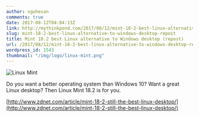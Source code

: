 ```yaml
---
author: vguhesan
comments: true
date: 2017-08-12T04:04:13Z
link: http://mythinkpond.com/2017/08/12/mint-18-2-best-linux-alternative-to-windows-desktop-repost/
slug: mint-18-2-best-linux-alternative-to-windows-desktop-repost
title: Mint 18.2 best Linux alternative to Windows desktop (repost) 
url: /2017/08/12/mint-18-2-best-linux-alternative-to-windows-desktop-repost/
wordpress_id: 1543
thumbnail: "/img/logo/linux-mint.png"
---
```


![Linux Mint](/img/logo/linux-mint.png)

Do you want a better operating system than Windows 10? Want a great Linux desktop? Then Linux Mint 18.2 is for you.

[http://www.zdnet.com/article/mint-18-2-still-the-best-linux-desktop/](http://www.zdnet.com/article/mint-18-2-still-the-best-linux-desktop/)
